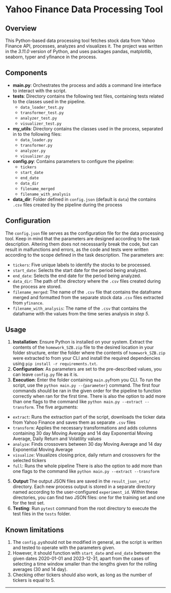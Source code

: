 # Yahoo Finance Data Processing Tool

## Overview
This Python-based data processing tool fetches stock data from Yahoo Finance API, processes, analyzes and visualizes it. The project was written in the *3.11.0* version of Python, and uses packages pandas, matplotlib, seaborn, typer and yfinance in the process.

## Components
- **main.py**: Orchestrates the process and adds a command line interface to interact with the script.
- **tests**: Directory contains the following test files, containing tests related to the classes used in the pipeline.
    * `data_loader_test.py`
    * `transformer_test.py`
    * `analyzer_test.py`
    * `visualizer_test.py`
- **my_utils**: Directory contains the classes used in the process, separated in to the following files:
    * `data_loader.py`
    * `transformer.py`
    * `analyzer.py`
    * `visualizer.py`
- **config.py**: Contains parameters to configure the pipeline:
    * `tickers`
    * `start_date`
    * `end_date`
    * `data_dir`
    * `filename_merged`
    * `filename_with_analysis`
- **data_dir**: Folder defined in `config.json` (default is `data`) the contains `.csv` files created by the pipeline during the process


## Configuration
The `config.json` file serves as the configuration file for the data processing tool. Keep in mind that the parameters are designed according to the task description. Altering them does not necesssarily break the code, but can result in malfunctions and errors, as the code and tests were written according to the scope defined in the task description. The parameters are:
- `tickers`: Five unique labels to identify the stocks to be processed. 
- `start_date`: Selects the start date for the period being analyzed.
- `end_date`: Selects the end date for the period being analyzed.
- `data_dir`: The path of the directory where the `.csv` files created during the process are stored.
- `filename_merged`: The name of the `.csv` file that contains the dataframe merged and formatted from the separate stock data `.csv` files extracted from `yfinance`.
- `filename_with_analysis`: The name of the `.csv` that contains the dataframe with the values from the time series analysis in *step 5*.

## Usage
1. **Installation**: Ensure Python is installed on your system. Extract the contents of the `homework_SZB.zip` file to the desired location in your folder structure, enter the folder where the contents of `homework_SZB.zip` were extracted to from your CLI and install the required dependencies using `pip install -r requirements.txt`.
2. **Configuration**: As parameters are set to the pre-described values, you can leave `config.py` file as it is.
3. **Execution**: Enter the folder containing `main.py`from you CLI. To run the script, use the `python main.py --{parameter}` command. The first four commands should be ran in the given order for the pipeline to function correctly when ran for the first time. There is also the option to add more than one flags to the command like `python main.py --extract --transform`.
The five arguments:
- `extract`: Runs the extraction part of the script, downloads the ticker data from Yahoo Finance and saves them as separate `.csv` files
- `transform`: Applies the necessary transformations and adds columns containing 30 day Moving Average and 14 day Exponential Moving Average, Daily Return and Volatility values
- `analyze`: Finds crossovers between 30 day Moving Average and 14 day Exponential Moving Average
- `visualize`: Visualizes closing price, daily return and crossovers for the selected tickers
- `full`: Runs the whole pipeline 
There is also the option to add more than one flags to the command like `python main.py --extract --transform`

5. **Output**:The output JSON files are saved in the `result_json_sets/` directory. Each new process output is stored in a separate directory named according to the user-configured `experiment_id`. Within these directories, you can find two JSON files: one for the training set and one for the test set.
6. **Testing**: Run `pytest` command from the root directory to execute the test files in the `tests` folder.

## Known limitations
1. The `config.py`should not be modified in general, as the script is written and tested to operate with the parameters given. 
2. However, it should function with `start_date` and `end_date` between the given dates 2020-01-01 and 2023-12-31, apart from the cases of selecting a time window smaller than the lengths given for the rolling averages (30 and 14 day).
3. Checking other tickers should also work, as long as the number of tickers is equal to 5.


---